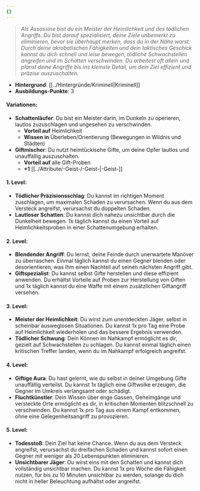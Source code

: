 ```yaml
---
{}
---
```

>*Als Assassine bist du ein Meister der Heimlichkeit und des tödlichen Angriffs. Du bist darauf spezialisiert, deine Ziele unbemerkt zu eliminieren, bevor sie überhaupt merken, dass du in der Nähe warst. Durch deine akrobatischen Fähigkeiten und dein taktisches Geschick kannst du dich schnell und leise bewegen, tödliche Schwachstellen angreifen und im Schatten verschwinden. Du arbeitest oft allein und planst deine Angriffe bis ins kleinste Detail, um dein Ziel effizient und präzise auszuschalten.*  
  
- **Hintergrund**: [[../Hintergründe/Kriminell|Kriminell]]  
- **Ausbildungs-Punkte**: 3  
  
#### **Variationen:**  
  
- **Schattenläufer**: Du bist ein Meister darin, im Dunkeln zu operieren, lautlos zuzuschlagen und ungesehen zu verschwinden.  
    - **Vorteil auf** Heimlichkeit  
    - **Wissen in** Überleben/Orientierung (Bewegungen in Wildnis und Städten)  
- **Giftmischer**: Du nutzt heimtückische Gifte, um deine Opfer lautlos und unauffällig auszuschalten.  
    - **Vorteil auf** alle Gift-Proben  
    - **+1** [[../Attribute/-Geist-/-Geist-|-Geist-]]  
  
#### **1. Level:**  
  
- **Tödlicher Präzisionsschlag**: Du kannst im richtigen Moment zuschlagen, um maximalen Schaden zu verursachen. Wenn du aus dem Versteck angreifst, verursachst du doppelten Schaden.  
- **Lautloser Schatten**: Du kannst dich nahezu unsichtbar durch die Dunkelheit bewegen. 1x täglich kannst du einen Vorteil auf Heimlichkeitsproben in einer Schattenumgebung erhalten.  
  
#### **2. Level:**  
  
- **Blendender Angriff**: Du lernst, deine Feinde durch unerwartete Manöver zu überraschen. Einmal täglich kannst du einen Gegner blenden oder desorientieren, was ihm einen Nachteil auf seinen nächsten Angriff gibt.  
- **Giftspezialist**: Du kannst selbst Gifte herstellen und diese effizient anwenden. Du erhältst Vorteile auf Proben zur Herstellung von Giften und 1x täglich kannst du eine Waffe mit einem zusätzlichen Giftangriff versehen.  
  
#### **3. Level:**  
  
- **Meister der Heimlichkeit**: Du wirst zum unentdeckten Jäger, selbst in scheinbar ausweglosen Situationen. Du kannst 1x pro Tag eine Probe auf Heimlichkeit wiederholen und das bessere Ergebnis verwenden.  
- **Tödlicher Schwung**: Dein Können im Nahkampf ermöglicht es dir, gezielt auf Schwachstellen zu schlagen. Du kannst einmal täglich einen kritischen Treffer landen, wenn du im Nahkampf erfolgreich angreifst.  
  
#### **4. Level:**  
  
- **Giftige Aura**: Du hast gelernt, wie du selbst in deiner Umgebung Gifte unauffällig verteilst. Du kannst 1x täglich eine Giftwolke erzeugen, die Gegner im Umkreis verlangsamt oder schädigt.  
- **Fluchtkünstler**: Dein Wissen über enge Gassen, Geheimgänge und versteckte Orte ermöglicht es dir, in kritischen Momenten blitzschnell zu verschwinden. Du kannst 1x pro Tag aus einem Kampf entkommen, ohne eine Gelegenheitsangriff zu provozieren.  
  
#### **5. Level:**  
  
- **Todesstoß**: Dein Ziel hat keine Chance. Wenn du aus dem Versteck angreifst, verursachst du dreifachen Schaden und kannst sofort einen Gegner mit weniger als 20 Lebenspunkten eliminieren.  
- **Unsichtbarer Jäger**: Du wirst eins mit den Schatten und kannst dich vollständig unsichtbar machen. Du kannst 1x pro Woche die Fähigkeit nutzen, für bis zu 10 Minuten unsichtbar zu werden, solange du dich nicht in heller Beleuchtung aufhältst oder angreifst.